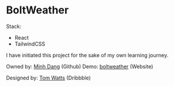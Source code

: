 # BoltWeather

Stack:

- React
- TailwindCSS

I have initiated this project for the sake of my own learning journey.

Owned by: [Minh Dang](https://github.com/lenhutminhdang) (Github)
Demo: [boltweather](https://boltweather06.netlify.app) (Website)

Designed by: [Tom Watts](https://dribbble.com/shots/22394240-Bolt-Weather-App-Dark-Mode) (Dribbble)

